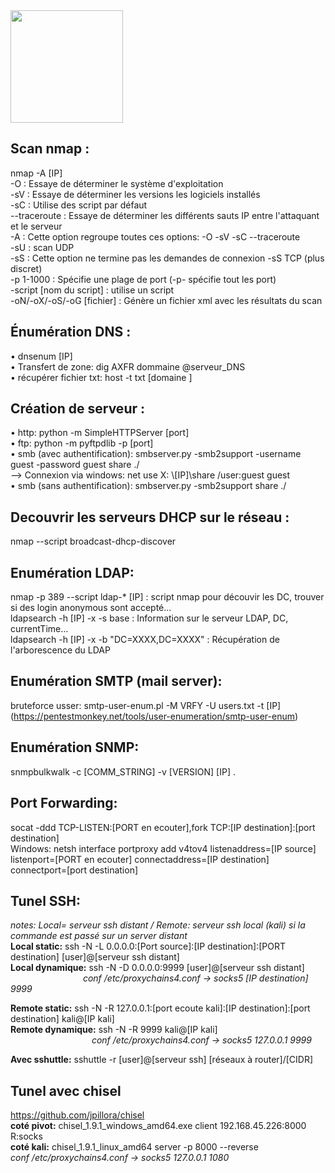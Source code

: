 <img src="https://github.com/florianges/Simple-OSCP-cheat-sheet/assets/64069514/2b1a86a8-565a-48c7-909f-4f1725583655" height="180">

## Scan nmap :
nmap -A [IP]  
-O : Essaye de déterminer le système d'exploitation  
-sV : Essaye de déterminer les versions les logiciels installés  
-sC : Utilise des script par défaut  
--traceroute : Essaye de déterminer les différents sauts IP entre l'attaquant et le serveur  
-A : Cette option regroupe toutes ces options: -O -sV -sC --traceroute  
-sU : scan UDP  
-sS : Cette option ne termine pas les demandes de connexion -sS TCP (plus discret)  
-p 1-1000 : Spécifie une plage de port (-p- spécifie tout les port)  
-script [nom du script] : utilise un script  
-oN/-oX/-oS/-oG [fichier] : Génère un fichier xml avec les résultats du scan  

## Énumération DNS :
•	dnsenum [IP]  
•	Transfert de zone: dig AXFR dommaine @serveur_DNS  
•	récupérer fichier txt: host -t txt [domaine ] 

## Création de serveur :
•	http: python -m SimpleHTTPServer [port]  
•	ftp: python -m pyftpdlib -p [port]  
•	smb (avec authentification): smbserver.py -smb2support -username guest -password guest share ./  
      --> Connexion via windows: net use X: \\[IP]\share /user:guest guest  
•	smb (sans authentification): smbserver.py -smb2support share ./  

## Decouvrir les serveurs DHCP sur le réseau :
nmap --script broadcast-dhcp-discover  

## Enumération LDAP:
nmap -p 389 --script ldap-* [IP] : script nmap pour découvir les DC, trouver si des login anonymous sont accepté...  
ldapsearch -h [IP] -x -s base : Information sur le serveur LDAP, DC, currentTime...  
ldapsearch -h [IP] -x -b "DC=XXXX,DC=XXXX" : Récupération de l'arborescence du LDAP  

## Enumération SMTP (mail server):
bruteforce usser: smtp-user-enum.pl -M VRFY -U users.txt -t [IP]  (https://pentestmonkey.net/tools/user-enumeration/smtp-user-enum)

## Enumération SNMP:
snmpbulkwalk -c [COMM_STRING] -v [VERSION] [IP] .  

## Port Forwarding:
socat -ddd TCP-LISTEN:[PORT en ecouter],fork TCP:[IP destination]:[port destination]  
Windows: netsh interface portproxy add v4tov4 listenaddress=[IP source] listenport=[PORT en ecouter] connectaddress=[IP destination] connectport=[port destination]  

## Tunel SSH:
_notes: Local= serveur ssh distant / Remote: serveur ssh local (kali) si la commande est passé sur un server distant_  
**Local static:** ssh -N -L 0.0.0.0:[Port source]:[IP destination]:[PORT destination] [user]@[serveur ssh distant]  
**Local dynamique:** ssh -N -D 0.0.0.0:9999 [user]@[serveur ssh distant]  
&emsp;&emsp;&emsp;&emsp;&emsp;&emsp;&emsp;&emsp; _conf /etc/proxychains4.conf -> socks5 [IP destination]  9999_  
  
**Remote static:** ssh -N -R 127.0.0.1:[port ecoute kali]:[IP destination]:[port destination] kali@[IP kali]  
**Remote dynamique:** ssh -N -R 9999 kali@[IP kali]  
&emsp;&emsp;&emsp;&emsp;&emsp;&emsp;&emsp;&emsp;&emsp; _conf /etc/proxychains4.conf -> socks5 127.0.0.1 9999_  
  
**Avec sshuttle:** sshuttle -r [user]@[serveur ssh] [réseaux à router]/[CIDR]  

## Tunel avec chisel
https://github.com/jpillora/chisel  
**coté pivot:** chisel_1.9.1_windows_amd64.exe client 192.168.45.226:8000 R:socks   
**coté kali:** chisel_1.9.1_linux_amd64 server -p 8000 --reverse  
_conf /etc/proxychains4.conf -> socks5 127.0.0.1 1080_  
